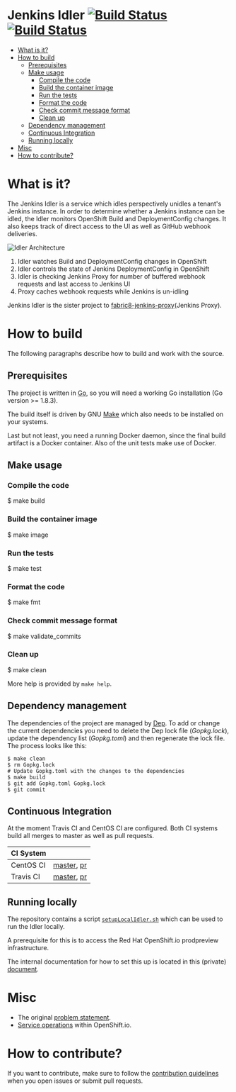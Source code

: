 # Jenkins Idler [![Build Status](https://ci.centos.org/buildStatus/icon?job=devtools-fabric8-jenkins-idler-build-master)](https://ci.centos.org/job/devtools-fabric8-jenkins-idler-build-master/) [![Build Status](https://travis-ci.org/fabric8-services/fabric8-jenkins-idler.svg?branch=master)](https://travis-ci.org/fabric8-services/fabric8-jenkins-idler)


<!-- MarkdownTOC -->

- [What is it?](#what-is-it)
- [How to build](#how-to-build)
  - [Prerequisites](#prerequisites)
  - [Make usage](#make-usage)
    - [Compile the code](#compile-the-code)
    - [Build the container image](#build-the-container-image)
    - [Run the tests](#run-the-tests)
    - [Format the code](#format-the-code)
    - [Check commit message format](#check-commit-message-format)
    - [Clean up](#clean-up)
  - [Dependency management](#dependency-management)
  - [Continuous Integration](#continuous-integration)
  - [Running locally](#running-locally)
- [Misc](#misc)
- [How to contribute?](#how-to-contribute)

<!-- /MarkdownTOC -->

<a name="what-is-it"></a>
# What is it?

The Jenkins Idler is a service which idles perspectively unidles a tenant's Jenkins instance.
In order to determine whether a Jenkins instance can be idled, the Idler monitors OpenShift Build and DeploymentConfig changes.
It also keeps track of direct access to the UI as well as GitHub webhook deliveries.

![Idler Architecture](https://docs.google.com/drawings/d/e/2PACX-1vRht1rgNES66f729QUcN5oGSxtTSGVgUL_8r_c-K_Jr-iK0FWeHDak5I32l1yMiY-tN-nqQhIRYvo1G/pub?w=426&h=441)

1. Idler watches Build and DeploymentConfig changes in OpenShift
2. Idler controls the state of Jenkins DeploymentConfig in OpenShift
3. Idler is checking Jenkins Proxy for number of buffered webhook requests and last access to Jenkins UI
4. Proxy caches webhook requests while Jenkins is un-idling

Jenkins Idler is the sister project to [fabric8-jenkins-proxy](https://github.com/fabric8-services/fabric8-jenkins-proxy)(Jenkins Proxy).

<a name="how-to-build"></a>
# How to build

The following paragraphs describe how to build and work with the source.

<a name="prerequisites"></a>
## Prerequisites

The project is written in [Go](https://golang.org/), so you will need a working Go installation (Go version >= 1.8.3).

The build itself is driven by GNU [Make](https://www.gnu.org/software/make/) which also needs to be installed on your systems.

Last but not least, you need a running Docker daemon, since the final build artifact is a Docker container. Also of the unit tests make use of Docker.

<a name="make-usage"></a>
## Make usage

<a name="compile-the-code"></a>
### Compile the code

   $ make build

<a name="build-the-container-image"></a>
### Build the container image

   $ make image

<a name="run-the-tests"></a>
### Run the tests

   $ make test

<a name="format-the-code"></a>
### Format the code

   $ make fmt

<a name="check-commit-message-format"></a>
### Check commit message format

   $ make validate_commits

<a name="clean-up"></a>
### Clean up

   $ make clean

More help is provided by `make help`.

<a name="dependency-management"></a>
## Dependency management

The dependencies of the project are managed by [Dep](https://github.com/golang/dep).
To add or change the current dependencies you need to delete the Dep lock file (_Gopkg.lock_), update the dependency list (_Gopkg.toml_) and then regenerate the lock file.
The process looks like this:

    $ make clean
    $ rm Gopkg.lock
    # Update Gopkg.toml with the changes to the dependencies
    $ make build
    $ git add Gopkg.toml Gopkg.lock
    $ git commit

<a name="continuous-integration"></a>
## Continuous Integration

At the moment Travis CI and CentOS CI are configured.
Both CI systems build all merges to master as well as pull requests.

| CI System |   |
|-----------|---|
| CentOS CI | [master](https://ci.centos.org/job/devtools-fabric8-jenkins-idler-build-master/), [pr](https://ci.centos.org/job/devtools-fabric8-jenkins-idler/)|
| Travis CI | [master](https://travis-ci.org/fabric8-services/fabric8-jenkins-idler/), [pr](https://travis-ci.org/fabric8-services/fabric8-jenkins-idler/pull_requests)|

<a name="running-locally"></a>
## Running locally

The repository contains a script [`setupLocalIdler.sh`](./scripts/setupLocalIdler.sh) which can be used to run the Idler locally.

A prerequisite for this is to access the Red Hat OpenShift.io prodpreview infrastructure.

The internal documentation for how to set this up is located in this (private) [document](https://docs.google.com/document/d/1h7PIOBwtVyFl5mRuERFRL8dXBT9UMtLZdXR0Sgy-ARo/edit#heading=h.nqojkv5m23p8).

<a name="misc"></a>
# Misc

* The original [problem statement](./docs/problem-statement.md).
* [Service operations](https://docs.google.com/document/d/14rKA_Uxve5f_mFNK4vhKhXrMcquiy25AQ5tpHJQwtbc/edit#heading=h.x2mo7jq5mjcz) within OpenShift.io.

<a name="how-to-contribute"></a>
# How to contribute?

If you want to contribute, make sure to follow the [contribution guidelines](./CONTRIBUTING.md) when you open issues or submit pull requests.
